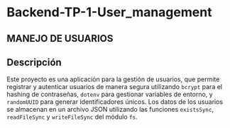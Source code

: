 # Backend-TP-1-User_management

## MANEJO DE USUARIOS

## Descripción
Este proyecto es una aplicación para la gestión de usuarios, que permite registrar y autenticar usuarios de manera segura
utilizando `bcrypt` para el hashing de contraseñas, `dotenv` para gestionar variables de entorno, y `randomUUID` para generar
identificadores únicos. 
Los datos de los usuarios se almacenan en un archivo JSON utilizando las funciones `existsSync`, `readFileSync` y `writeFileSync`
del módulo `fs`.
